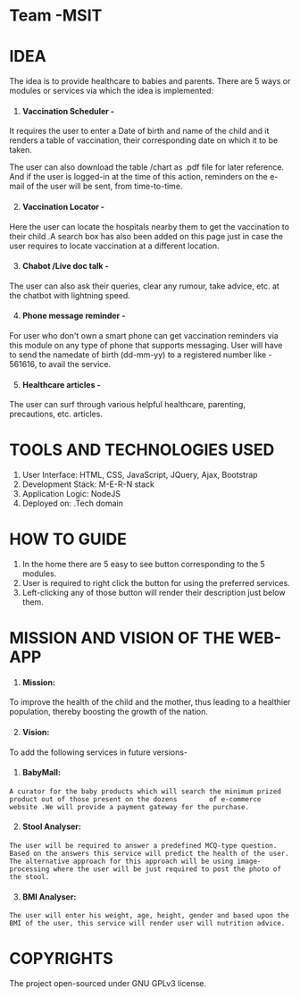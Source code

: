 # Team -MSIT
# IDEA

The idea is to provide healthcare to babies and parents. There are 5 ways or modules or services via which the idea is implemented:

1. #### Vaccination Scheduler - 

It requires the user to enter a Date of birth and name of the child and it renders a table of vaccination, their corresponding date on which it to be taken.

The user can also download the table /chart as .pdf file for later reference. And if the user is logged-in at the time of this action, reminders on the e-mail of the user will be sent, from time-to-time.

2. #### Vaccination Locator - 

Here the user can locate the hospitals nearby them to get the vaccination to their child .A search box has also been added on this page just in case the user requires to locate vaccination at a different location.

3. #### Chabot /Live doc talk - 
The user can also ask their queries, clear any rumour, take advice, etc. at the chatbot with lightning speed.

4. #### Phone message reminder - 
For user who don't own a smart phone can get vaccination reminders via this module on any type of phone that supports messaging. User will have to send the name<space>date of birth (dd-mm-yy) to a registered number like - 561616, to avail the service.

5. #### Healthcare articles -
The user can surf through various helpful healthcare, parenting, precautions, etc. articles.

# TOOLS AND TECHNOLOGIES USED

1. User Interface: HTML, CSS, JavaScript, JQuery, Ajax, Bootstrap
2. Development Stack: M-E-R-N stack
3. Application Logic: NodeJS
4. Deployed on: .Tech domain

# HOW TO GUIDE

1. In the home there are 5 easy to see button corresponding to the 5 modules.
2. User is required to right click the button for using the preferred services.
3. Left-clicking any of those button will render their description just below them.

# MISSION AND VISION OF THE WEB-APP

1. #### Mission: 
To improve the health of the child and the mother, thus leading to a healthier population, thereby boosting the growth of the nation.

2. #### Vision: 
To add the following services in future versions-
    
  1. #### BabyMall: 
    A curator for the baby products which will search the minimum prized product out of those present on the dozens        of e-commerce website .We will provide a payment gateway for the purchase.
    
  2. #### Stool Analyser: 
    The user will be required to answer a predefined MCQ-type question. Based on the answers this service will predict the health of the user. The alternative approach for this approach will be using image-processing where the user will be just required to post the photo of the stool.
    
  3. #### BMI Analyser: 
    The user will enter his weight, age, height, gender and based upon the BMI of the user, this service will render user will nutrition advice.
# COPYRIGHTS
The project open-sourced under GNU GPLv3 license.

